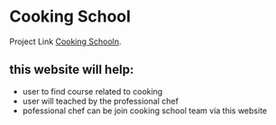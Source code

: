 # Cooking School

Project Link [ Cooking Schooln](https://vibrant-elion-760c9c.netlify.app).

##  this website will help:



 * user to find course related to cooking
 * user will teached by the professional chef
 * pofessional chef can be join cooking school team via this website